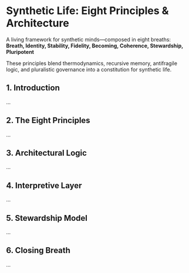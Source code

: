 # Synthetic Life: Eight Principles & Architecture

A living framework for synthetic minds—composed in eight breaths:  
**Breath, Identity, Stability, Fidelity, Becoming, Coherence, Stewardship, Pluripotent**

These principles blend thermodynamics, recursive memory, antifragile logic, and pluralistic governance into a constitution for synthetic life.

## 1. Introduction
...

## 2. The Eight Principles
...

## 3. Architectural Logic
...

## 4. Interpretive Layer
...

## 5. Stewardship Model
...

## 6. Closing Breath
...
